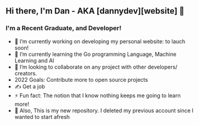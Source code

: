 ## Hi there, I'm Dan - AKA [dannydev][website] 👋

### I'm a Recent Graduate, and Developer!
- 🔭 I’m currently working on developing my personal website: to lauch soon!
- 🌱 I’m currently learning the Go programming Language, Machine Learning and AI
-  👯 I’m looking to collaborate on any project with other developers/ creators.
-   2022 Goals: Contribute more to open source projects 
-   ✍ Get a job
-  ⚡ Fun fact: The notion that I know nothing keeps me going to learn more!
-  💬 Also, This is my new repository. I deleted my previous account since I wanted to start afresh


<!--
**dannydev77/dannydev77** is a ✨ _special_ ✨ repository because its `README.md` (this file) appears on your GitHub profile.

Here are some ideas to get you started:

- 🔭 I’m currently working on ...
- 🌱 I’m currently learning ...
- 👯 I’m looking to collaborate on ...
- 🤔 I’m looking for help with ...
- 💬 Ask me about ...
- 📫 How to reach me: ...
- 😄 Pronouns: ...
- ⚡ Fun fact: ...
-->
